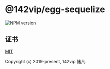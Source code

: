 # @142vip/egg-sequelize

[![NPM version](https://img.shields.io/npm/v/@142vip/egg-sequelize?labelColor=0b3d52&color=1da469&label=version)](https://www.npmjs.com/package/@142vip/egg-sequelize)

## 证书

[MIT](https://opensource.org/license/MIT)

Copyright (c) 2019-present, 142vip 储凡

